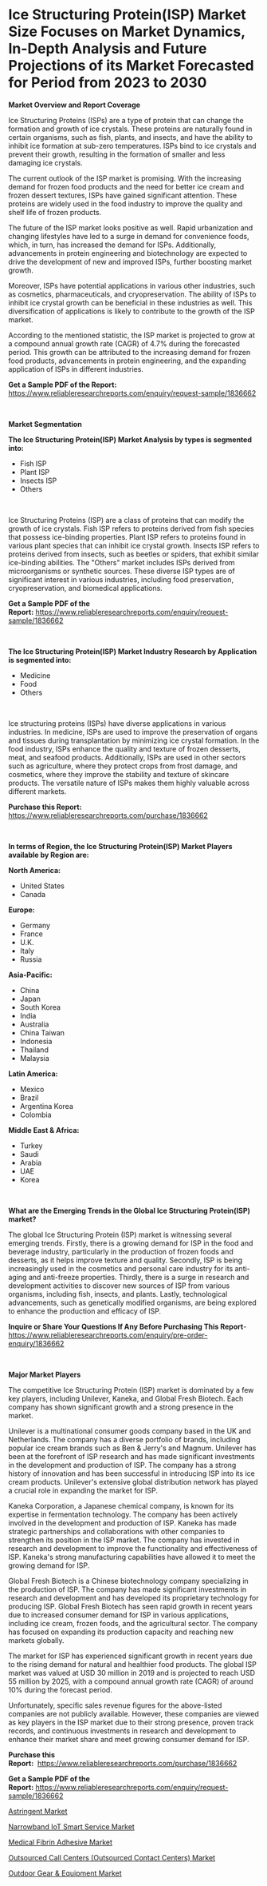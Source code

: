 <p><h1>Ice Structuring Protein(ISP) Market Size Focuses on Market Dynamics, In-Depth Analysis and Future Projections of its Market Forecasted for Period from 2023 to 2030</h1></p><p><strong>Market Overview and Report Coverage</strong></p>
<p><p>Ice Structuring Proteins (ISPs) are a type of protein that can change the formation and growth of ice crystals. These proteins are naturally found in certain organisms, such as fish, plants, and insects, and have the ability to inhibit ice formation at sub-zero temperatures. ISPs bind to ice crystals and prevent their growth, resulting in the formation of smaller and less damaging ice crystals.</p><p>The current outlook of the ISP market is promising. With the increasing demand for frozen food products and the need for better ice cream and frozen dessert textures, ISPs have gained significant attention. These proteins are widely used in the food industry to improve the quality and shelf life of frozen products.</p><p>The future of the ISP market looks positive as well. Rapid urbanization and changing lifestyles have led to a surge in demand for convenience foods, which, in turn, has increased the demand for ISPs. Additionally, advancements in protein engineering and biotechnology are expected to drive the development of new and improved ISPs, further boosting market growth.</p><p>Moreover, ISPs have potential applications in various other industries, such as cosmetics, pharmaceuticals, and cryopreservation. The ability of ISPs to inhibit ice crystal growth can be beneficial in these industries as well. This diversification of applications is likely to contribute to the growth of the ISP market.</p><p>According to the mentioned statistic, the ISP market is projected to grow at a compound annual growth rate (CAGR) of 4.7% during the forecasted period. This growth can be attributed to the increasing demand for frozen food products, advancements in protein engineering, and the expanding application of ISPs in different industries.</p></p>
<p><strong>Get a Sample PDF of the Report:</strong> <a href="https://www.reliableresearchreports.com/enquiry/request-sample/1836662">https://www.reliableresearchreports.com/enquiry/request-sample/1836662</a></p>
<p>&nbsp;</p>
<p><strong>Market Segmentation</strong></p>
<p><strong>The Ice Structuring Protein(ISP) Market Analysis by types is segmented into:</strong></p>
<p><ul><li>Fish ISP</li><li>Plant ISP</li><li>Insects ISP</li><li>Others</li></ul></p>
<p>&nbsp;</p>
<p><p>Ice Structuring Proteins (ISP) are a class of proteins that can modify the growth of ice crystals. Fish ISP refers to proteins derived from fish species that possess ice-binding properties. Plant ISP refers to proteins found in various plant species that can inhibit ice crystal growth. Insects ISP refers to proteins derived from insects, such as beetles or spiders, that exhibit similar ice-binding abilities. The "Others" market includes ISPs derived from microorganisms or synthetic sources. These diverse ISP types are of significant interest in various industries, including food preservation, cryopreservation, and biomedical applications.</p></p>
<p><strong>Get a Sample PDF of the Report:</strong>&nbsp;<a href="https://www.reliableresearchreports.com/enquiry/request-sample/1836662">https://www.reliableresearchreports.com/enquiry/request-sample/1836662</a></p>
<p>&nbsp;</p>
<p><strong>The Ice Structuring Protein(ISP) Market Industry Research by Application is segmented into:</strong></p>
<p><ul><li>Medicine</li><li>Food</li><li>Others</li></ul></p>
<p>&nbsp;</p>
<p><p>Ice structuring proteins (ISPs) have diverse applications in various industries. In medicine, ISPs are used to improve the preservation of organs and tissues during transplantation by minimizing ice crystal formation. In the food industry, ISPs enhance the quality and texture of frozen desserts, meat, and seafood products. Additionally, ISPs are used in other sectors such as agriculture, where they protect crops from frost damage, and cosmetics, where they improve the stability and texture of skincare products. The versatile nature of ISPs makes them highly valuable across different markets.</p></p>
<p><strong>Purchase this Report:</strong>&nbsp; <a href="https://www.reliableresearchreports.com/purchase/1836662">https://www.reliableresearchreports.com/purchase/1836662</a></p>
<p>&nbsp;</p>
<p><strong>In terms of Region, the Ice Structuring Protein(ISP) Market Players available by Region are:</strong></p>
<p>
    <p> <strong> North America: </strong>
        <ul>
            <li>United States</li>
            <li>Canada</li>
        </ul>
        </p> 
    <p> <strong> Europe: </strong>
        <ul>
            <li>Germany</li>
            <li>France</li>
            <li>U.K.</li>
            <li>Italy</li>
            <li>Russia</li>
        </ul>
        </p> 
    <p> <strong> Asia-Pacific: </strong>
        <ul>
            <li>China</li>
            <li>Japan</li>
            <li>South Korea</li>
            <li>India</li>
            <li>Australia</li>
            <li>China Taiwan</li>
            <li>Indonesia</li>
            <li>Thailand</li>
            <li>Malaysia</li>
        </ul>
        </p> 
    <p> <strong> Latin America: </strong>
        <ul>
            <li>Mexico</li>
            <li>Brazil</li>
            <li>Argentina Korea</li>
            <li>Colombia</li>
        </ul>
        </p> 
    <p> <strong> Middle East & Africa: </strong>
        <ul>
            <li>Turkey</li>
            <li>Saudi</li>
            <li>Arabia</li>
            <li>UAE</li>
            <li>Korea</li>
        </ul>
    </p>
    </p>
<p>&nbsp;</p>
<p><strong>What are the Emerging Trends in the Global Ice Structuring Protein(ISP) market?</strong></p>
<p><p>The global Ice Structuring Protein (ISP) market is witnessing several emerging trends. Firstly, there is a growing demand for ISP in the food and beverage industry, particularly in the production of frozen foods and desserts, as it helps improve texture and quality. Secondly, ISP is being increasingly used in the cosmetics and personal care industry for its anti-aging and anti-freeze properties. Thirdly, there is a surge in research and development activities to discover new sources of ISP from various organisms, including fish, insects, and plants. Lastly, technological advancements, such as genetically modified organisms, are being explored to enhance the production and efficacy of ISP.</p></p>
<p><strong>Inquire or Share Your Questions If Any Before Purchasing This Report</strong>- <a href="https://www.reliableresearchreports.com/enquiry/pre-order-enquiry/1836662">https://www.reliableresearchreports.com/enquiry/pre-order-enquiry/1836662</a></p>
<p>&nbsp;</p>
<p><strong>Major Market Players</strong></p>
<p><p>The competitive Ice Structuring Protein (ISP) market is dominated by a few key players, including Unilever, Kaneka, and Global Fresh Biotech. Each company has shown significant growth and a strong presence in the market.</p><p>Unilever is a multinational consumer goods company based in the UK and Netherlands. The company has a diverse portfolio of brands, including popular ice cream brands such as Ben & Jerry's and Magnum. Unilever has been at the forefront of ISP research and has made significant investments in the development and production of ISP. The company has a strong history of innovation and has been successful in introducing ISP into its ice cream products. Unilever's extensive global distribution network has played a crucial role in expanding the market for ISP.</p><p>Kaneka Corporation, a Japanese chemical company, is known for its expertise in fermentation technology. The company has been actively involved in the development and production of ISP. Kaneka has made strategic partnerships and collaborations with other companies to strengthen its position in the ISP market. The company has invested in research and development to improve the functionality and effectiveness of ISP. Kaneka's strong manufacturing capabilities have allowed it to meet the growing demand for ISP.</p><p>Global Fresh Biotech is a Chinese biotechnology company specializing in the production of ISP. The company has made significant investments in research and development and has developed its proprietary technology for producing ISP. Global Fresh Biotech has seen rapid growth in recent years due to increased consumer demand for ISP in various applications, including ice cream, frozen foods, and the agricultural sector. The company has focused on expanding its production capacity and reaching new markets globally.</p><p>The market for ISP has experienced significant growth in recent years due to the rising demand for natural and healthier food products. The global ISP market was valued at USD 30 million in 2019 and is projected to reach USD 55 million by 2025, with a compound annual growth rate (CAGR) of around 10% during the forecast period.</p><p>Unfortunately, specific sales revenue figures for the above-listed companies are not publicly available. However, these companies are viewed as key players in the ISP market due to their strong presence, proven track records, and continuous investments in research and development to enhance their market share and meet growing consumer demand for ISP.</p></p>
<p><strong>Purchase this Report:</strong>&nbsp;&nbsp;<a href="https://www.reliableresearchreports.com/purchase/1836662">https://www.reliableresearchreports.com/purchase/1836662</a></p>
<p></p>
<p><strong>Get a Sample PDF of the Report:</strong>&nbsp;<a href="https://www.reliableresearchreports.com/enquiry/request-sample/1836662">https://www.reliableresearchreports.com/enquiry/request-sample/1836662</a></p>
<p><p><a href="https://www.linkedin.com/pulse/astringent-market-size-share-amp-trends-analysis-report-application/">Astringent Market</a></p><p><a href="https://medium.com/@yashreports27/narrowband-iot-smart-service-market-size-market-outlook-and-market-forecast-2023-to-2030-a591ac6b20d5">Narrowband IoT Smart Service Market</a></p><p><a href="https://www.linkedin.com/pulse/medical-fibrin-adhesive-market-size-share-amp-trends-analysis/">Medical Fibrin Adhesive Market</a></p><p><a href="https://github.com/rahu1502/Market-Research-Report-List-1/blob/main/outsourced-call-centers-outsourced-contact-centers-market.md">Outsourced Call Centers (Outsourced Contact Centers) Market</a></p><p><a href="https://github.com/rahu1505/Market-Research-Report-List-1/blob/main/outdoor-gear-equipment-market.md">Outdoor Gear & Equipment Market</a></p></p>